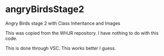 # angryBirdsStage2
Angry Birds stage 2 with Class Inheritance and Images

This was copied from the WHJR repository. I have nothing to do with this code.

This is done through VSC. This works better I guess.
